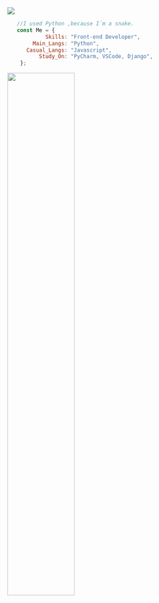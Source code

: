 <div align='left'>
    <a href="https://github.com/Gl7tch">
    <img src="https://readme-typing-svg.herokuapp.com?color=%200cc00&center=true&vCenter=true&multiline=true&width=500&height=65&lines=Hi.+I+don´t+know+what+I+doing,;I+just+a+beginner+progammer">
</div>
  
```js
   //I used Python ,because I´m a snake.
   const Me = {
            Skills: "Front-end Developer",
        Main_Langs: "Python",
      Casual_Langs: "Javascript", 
          Study_On: "PyCharm, VSCode, Django",
    };

```

<div align='left'>
  <a href='https://github.com/Gl7tch'>
  <img width='55%' src='https://github-readme-stats.vercel.app/api/top-langs/?username=Gl7tch&layout=compact&langs_count=7&theme=merko'/>
</div>
